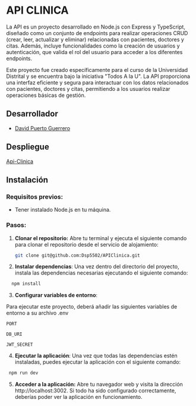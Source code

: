 # API CLINICA

La API es un proyecto desarrollado en Node.js con Express y TypeScript, diseñado como un conjunto de endpoints para realizar operaciones CRUD (crear, leer, actualizar y eliminar) relacionadas con pacientes, doctores y citas. Además, incluye funcionalidades como la creación de usuarios y autenticación, que valida el rol del usuario para acceder a los diferentes endpoints.

Este proyecto fue creado específicamente para el curso de la Universidad Distrital y se encuentra bajo la iniciativa "Todos A la U". La API proporciona una interfaz eficiente y segura para interactuar con los datos relacionados con pacientes, doctores y citas, permitiendo a los usuarios realizar operaciones básicas de gestión.

## Desarrollador

- [David Puerto Guerrero](https://github.com/Dsp5502)

## Despliegue

[Api-Clinica](https://api-clinica-obru.onrender.com)

## Instalación

### Requisitos previos:

- Tener instalado Node.js en tu máquina.

### Pasos:

1. **Clonar el repositorio:** Abre tu terminal y ejecuta el siguiente comando para clonar el repositorio desde el servicio de alojamiento:

   ```bash
   git clone git@github.com:Dsp5502/APIClinica.git
   ```

2. **Instalar dependencias**: Una vez dentro del directorio del proyecto, instala las dependencias necesarias ejecutando el siguiente comando:

```bash
  npm install
```

3. **Configurar variables de entorno**:

Para ejecutar este proyecto, deberá añadir las siguientes variables de entorno a su archivo .env

`PORT`

`DB_URI`

`JWT_SECRET`

4. **Ejecutar la aplicación**: Una vez que todas las dependencias estén instaladas, puedes ejecutar la aplicación con el siguiente comando:

```bash
 npm run dev
```

5. **Acceder a la aplicación:** Abre tu navegador web y visita la dirección http://localhost:3002. Si todo ha sido configurado correctamente, deberías poder ver la aplicación en funcionamiento.
